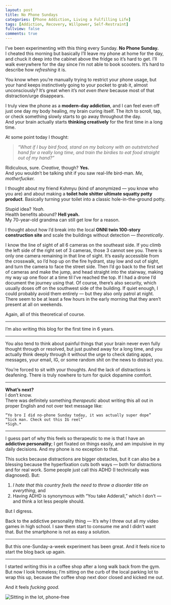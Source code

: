 ```yaml
---
layout: post
title: No Phone Sundays
categories: [Phone Addiction, Living a Fulfilling Life]
tags: [Addiction, Recovery, Willpower, Self-Restraint]
fullview: false
comments: true
---
```


I’ve been experimenting with this thing every Sunday. **No Phone Sunday.**  
I cheated this morning but basically I’ll leave my phone at home for the day, and chuck it deep into the cabinet above the fridge so it’s hard to get. I’ll walk everywhere for the day since I’m not able to book scooters. It’s hard to describe how *refreshing* it is.  

You know when you’re manually trying to restrict your phone usage, but your hand keeps instinctively going to your pocket to grab it, almost unconsciously? It’s great when it’s *not even there* because most of that distraction/urge disappears.  

I truly view the phone as a **modern-day addiction**, and I can feel even off just one day my body healing, my brain curing itself. The itch to scroll, tap, or check something slowly starts to go away throughout the day.  
And your brain actually starts **thinking creatively** for the first time in a long time.

At some point today I thought:  
> *“What if I buy bird food, stand on my balcony with an outstretched hand for a really long time, and train the birdies to eat food straight out of my hand?”*

Ridiculous, sure. *Creative,* though? **Yes.**  
And you wouldn’t be talking shit if you saw real-life bird-man. *Me, motherfucker.*

I thought about my friend Kshmyu (kind of anonymized — you know who you are) and about making a **toilet hole shitter ultimate squatty potty product**. Basically turning your toilet into a classic hole-in-the-ground potty.  

Stupid idea? *Yeah.*  
Health benefits abound? **Hell yeah.**  
My 70-year-old grandma can still get low for a reason.

I thought about how I’d break into the local **ONNI twin 100-story construction site** and scale the buildings without detection — *theoretically*.

I know the line of sight of all 6 cameras on the southeast side. If you climb the left side of the right set of 3 cameras, those 3 cannot see you. There is only one camera remaining in that line of sight. It’s easily accessible from the crosswalk, so I’d hop up on the fire hydrant, stay low and out of sight, and turn the camera to face the street side. Then I’d go back to the first set of cameras and make the jump, and head straight into the stairway, making my way up one floor at a time til I’ve reached the top. If I had a drone I’d document the journey using that. Of course, there’s also security, which usually doses off on the southwest side of the building. If quiet enough, I could probably avoid them entirely — but they also only patrol at night. There seem to be at least a few hours in the early morning that they aren’t present at all on weekends.  

Again, all of this theoretical of course.

---

I’m also writing this blog for the first time in 6 years.

---

You also tend to think about painful things that your brain never even fully thought through or resolved, but just pushed away for a long time, and you actually think deeply through it without the urge to check dating apps, messages, your email, IG, or some random shit on the news to distract you.

You’re forced to sit with your thoughts. And the lack of distractions is deafening. There is truly nowhere to turn for quick dopamine comfort.

---

**What’s next?**  
I don’t know.  
There was definitely something *therapeutic* about writing this all out in proper English and not over text message like:

```
“Yo bro I did no-phone Sunday today, it was actually super dope”  
“Sick man. Check out this IG reel”  
*Sigh.*
```

---

I guess part of why this feels so therapeutic to me is that I have an **addictive personality**; I get fixated on things easily, and am impulsive in my daily decisions. And my phone is no exception to that.

This sucks because distractions are bigger obstacles, but it can also be a blessing because the hyperfixation cuts both ways — both for distractions and for real work. Some people just call this ADHD (I technically was diagnosed). But:

1. *I hate that this country feels the need to throw a disorder title on everything*, and  
2. Having ADHD is synonymous with “You take Adderall,” which I don’t — and think a lot less people should.  

But I digress.

Back to the addictive personality thing — It’s why I threw out all my video games in high school. I saw them start to consume me and I didn’t want that. But the smartphone is not as easy a solution.

---

But this one-Sunday-a-week experiment has been great. And it feels nice to start the blog back up again.

---

I started writing this in a coffee shop after a long walk back from the gym. But now I look homeless; I’m sitting on the curb of the local parking lot to wrap this up, because the coffee shop next door closed and kicked me out.  

And it feels *fucking good.*

![Sitting in the lot, phone-free](../../../assets/media/parking-lot.jpg)
